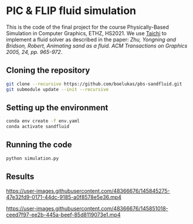 # PIC & FLIP fluid simulation
This is the code of the final project for the course Physically-Based Simulation in Computer Graphics, ETHZ, HS2021.
We use [Taichi](https://github.com/taichi-dev/taichi) to implement a fluid solver as described in the paper: *Zhu, Yongning and Bridson, Robert, Animating sand as a fluid. ACM
Transactions on Graphics 2005, 24, pp. 965-972*.

## Cloning the repository

```bash
git clone --recursive https://github.com/boelukas/pbs-sandfluid.git
git submodule update --init --recursive
```

## Setting up the environment

```bash
conda env create -f env.yaml
conda activate sandfluid
```

## Running the code

```bash
python simulation.py
```


## Results

https://user-images.githubusercontent.com/48366676/145845275-47e32fd9-0171-44dc-9185-a0f8578e5e36.mp4


https://user-images.githubusercontent.com/48366676/145851018-ceed7f97-ee2b-445a-beef-85d8119073e1.mp4

